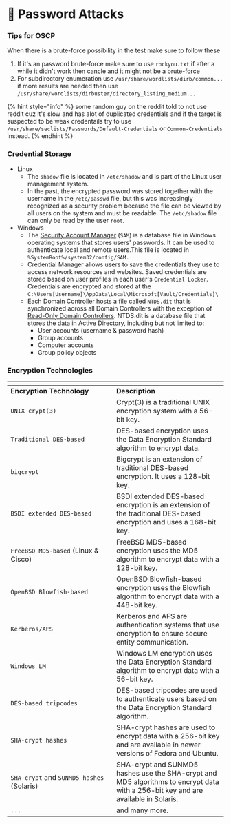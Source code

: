 # 🔑 Password Attacks

### Tips for OSCP

When there is a brute-force possibility in the test make sure to follow these

1. If it's an password brute-force make sure to use `rockyou.txt` if after a while it didn't work then cancle and it might not be a brute-force
2. For subdirectory enumeration use `/usr/share/wordlists/dirb/common...` if more results are needed then use `/usr/share/wordlists/dirbuster/directory_listing_medium...`

{% hint style="info" %}
some random guy on the reddit told to not use reddit cuz it's slow and has alot of duplicated credentials and if the target is suspected to be weak credentails try to use `/usr/share/seclists/Passwords/Default-Credentials` or `Common-Credentials` instead.
{% endhint %}

### Credential Storage

* Linux
  * The `shadow` file is located in `/etc/shadow` and is part of the Linux user management system.
  * In the past, the encrypted password was stored together with the username in the `/etc/passwd` file, but this was increasingly recognized as a security problem because the file can be viewed by all users on the system and must be readable. The `/etc/shadow` file can only be read by the user `root`.
* Windows
  * The [Security Account Manager](https://docs.microsoft.com/en-us/previous-versions/windows/it-pro/windows-server-2003/cc756748\(v=ws.10\)?redirectedfrom=MSDN) (`SAM`) is a database file in Windows operating systems that stores users' passwords. It can be used to authenticate local and remote users.This file is located in `%SystemRoot%/system32/config/SAM.`
  * Credential Manager allows users to save the credentials they use to access network resources and websites. Saved credentials are stored based on user profiles in each user's `Credential Locker`. Credentials are encrypted and stored at the `C:\Users[Username]\AppData\Local\Microsoft[Vault/Credentials]\`
  * Each Domain Controller hosts a file called `NTDS.dit` that is synchronized across all Domain Controllers with the exception of [Read-Only Domain Controllers](https://docs.microsoft.com/en-us/windows/win32/ad/rodc-and-active-directory-schema). NTDS.dit is a database file that stores the data in Active Directory, including but not limited to:
    * User accounts (username & password hash)
    * Group accounts
    * Computer accounts
    * Group policy objects

### Encryption Technologies

<table data-header-hidden><thead><tr><th width="230"></th><th></th></tr></thead><tbody><tr><td><strong>Encryption Technology</strong></td><td><strong>Description</strong></td></tr><tr><td><code>UNIX crypt(3)</code></td><td>Crypt(3) is a traditional UNIX encryption system with a 56-bit key.</td></tr><tr><td><code>Traditional DES-based</code></td><td>DES-based encryption uses the Data Encryption Standard algorithm to encrypt data.</td></tr><tr><td><code>bigcrypt</code></td><td>Bigcrypt is an extension of traditional DES-based encryption. It uses a 128-bit key.</td></tr><tr><td><code>BSDI extended DES-based</code></td><td>BSDI extended DES-based encryption is an extension of the traditional DES-based encryption and uses a 168-bit key.</td></tr><tr><td><code>FreeBSD MD5-based</code> (Linux &#x26; Cisco)</td><td>FreeBSD MD5-based encryption uses the MD5 algorithm to encrypt data with a 128-bit key.</td></tr><tr><td><code>OpenBSD Blowfish-based</code></td><td>OpenBSD Blowfish-based encryption uses the Blowfish algorithm to encrypt data with a 448-bit key.</td></tr><tr><td><code>Kerberos/AFS</code></td><td>Kerberos and AFS are authentication systems that use encryption to ensure secure entity communication.</td></tr><tr><td><code>Windows LM</code></td><td>Windows LM encryption uses the Data Encryption Standard algorithm to encrypt data with a 56-bit key.</td></tr><tr><td><code>DES-based tripcodes</code></td><td>DES-based tripcodes are used to authenticate users based on the Data Encryption Standard algorithm.</td></tr><tr><td><code>SHA-crypt hashes</code></td><td>SHA-crypt hashes are used to encrypt data with a 256-bit key and are available in newer versions of Fedora and Ubuntu.</td></tr><tr><td><code>SHA-crypt</code> and <code>SUNMD5 hashes</code> (Solaris)</td><td>SHA-crypt and SUNMD5 hashes use the SHA-crypt and MD5 algorithms to encrypt data with a 256-bit key and are available in Solaris.</td></tr><tr><td><code>...</code></td><td>and many more.</td></tr></tbody></table>

